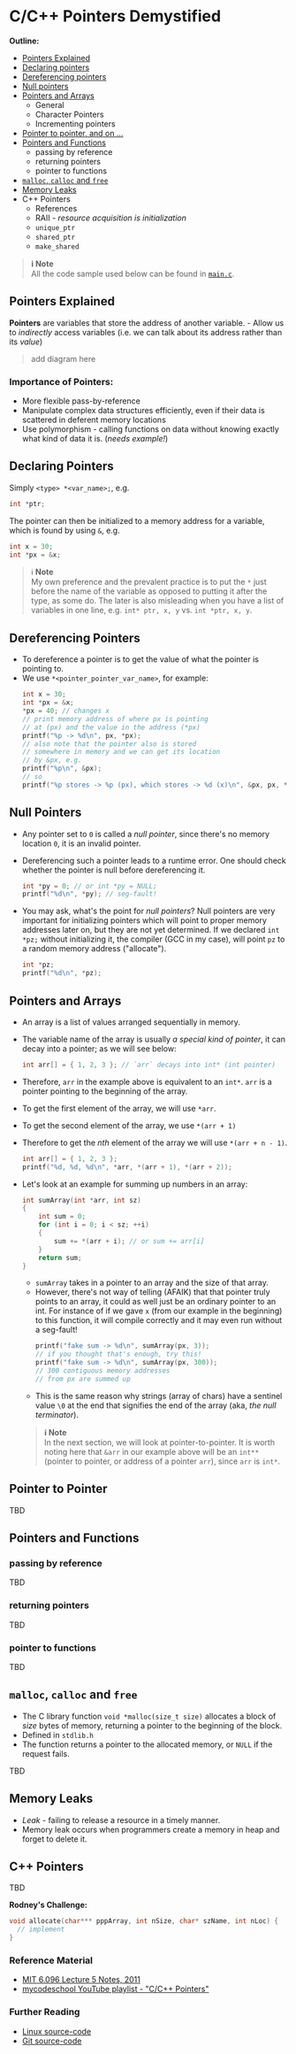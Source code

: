 # C/C++ Pointers Demystified

**Outline:**
- [Pointers Explained](#pointers-explained)
- [Declaring pointers](#declaring-pointers)
- [Dereferencing pointers](#dereferencing-pointers)
- [Null pointers](#null-pointers)
- [Pointers and Arrays](#pointers-and-arrays)
    - General
    - Character Pointers
    - Incrementing pointers
- [Pointer to pointer, and on ...](#pointer-to-pointer)
- [Pointers and Functions](#pointers-and-functions)
    - passing by reference
    - returning pointers
    - pointer to functions
- [`malloc`, `calloc` and `free`](#malloc-calloc-and-free)
- [Memory Leaks](#memory-leaks)
- C++ Pointers
    - References
    - RAII - _resource acquisition is initialization_
    - `unique_ptr`
    - `shared_ptr`
    - `make_shared`

> **ℹ Note** <br/>
> All the code sample used below can be found in [`main.c`](code-sample/main.c).

## Pointers Explained

**Pointers** are variables that store the address of another variable.
    - Allow us to _indirectly_ access variables (i.e. we can talk about its address rather than its _value_)

> add diagram here

### Importance of Pointers:

- More flexible pass-by-reference
- Manipulate complex data structures efficiently, even if their data is scattered in deferent memory locations
- Use polymorphism - calling functions on data without knowing exactly what kind of data it is. (_needs example!_)

## Declaring Pointers

Simply `<type> *<var_name>;`, e.g.

```c
int *ptr;
```
The pointer can then be initialized to a memory address for a variable, which is found by using `&`, e.g.

```c
int x = 30;
int *px = &x;
```

> ℹ **Note** <br/>
> My own preference and the prevalent practice is to put the `*` just before the name of the variable as opposed to putting it after the type, as some do. The later is also misleading when you have a list of variables in one line, e.g. `int* ptr, x, y` vs. `int *ptr, x, y`.

## Dereferencing Pointers

- To dereference a pointer is to get the value of what the pointer is pointing to.
- We use `*<pointer_pointer_var_name>`, for example:
    ```c
    int x = 30;
    int *px = &x;
    *px = 40; // changes x
    // print memory address of where px is pointing 
    // at (px) and the value in the address (*px)
    printf("%p -> %d\n", px, *px); 
    // also note that the pointer also is stored 
    // somewhere in memory and we can get its location 
    // by &px, e.g.
    printf("%p\n", &px);
    // so
    printf("%p stores -> %p (px), which stores -> %d (x)\n", &px, px, *px);
    ```

## Null Pointers

- Any pointer set to `0` is called a _null pointer_, since there's no memory location `0`, it is an invalid pointer.
- Dereferencing such a pointer leads to a runtime error. One should check whether the pointer is null before dereferencing it.

    ```c
    int *py = 0; // or int *py = NULL;
    printf("%d\n", *py); // seg-fault!
    ```
- You may ask, what's the point for _null pointers_? Null pointers are very important for initializing pointers which will point to proper memory addresses later on, but they are not yet determined. If we declared `int *pz;` without initializing it, the compiler (GCC in my case), will point `pz` to a random memory address ("allocate").
    ```c
    int *pz;
    printf("%d\n", *pz);
    ```

## Pointers and Arrays

- An array is a list of values arranged sequentially in memory.
- The variable name of the array is usually _a special kind of pointer_, it can decay into a pointer; as we will see below:

    ```c
    int arr[] = { 1, 2, 3 }; // `arr` decays into int* (int pointer)
    ```
- Therefore, `arr` in the example above is equivalent to an `int*`. `arr` is a pointer pointing to the beginning of the array.
- To get the first element of the array, we will use `*arr`.
- To get the second element of the array, we use `*(arr + 1)`
- Therefore to get the _nth_ element of the array we will use `*(arr + n - 1)`.

    ```c
    int arr[] = { 1, 2, 3 };
    printf("%d, %d, %d\n", *arr, *(arr + 1), *(arr + 2));
    ```
- Let's look at an example for summing up numbers in an array:
    ```c
    int sumArray(int *arr, int sz)
    {
        int sum = 0;
        for (int i = 0; i < sz; ++i)
        {
            sum += *(arr + i); // or sum += arr[i]
        }
        return sum;
    }
    ```
    - `sumArray` takes in a pointer to an array and the size of that array.
    - However, there's not way of telling (AFAIK) that that pointer truly points to an array, it could as well just be an ordinary pointer to an int. For instance of if we gave `x` (from our example in the beginning) to this function, it will compile correctly and it may even run without a seg-fault!
        ```c
        printf("fake sum -> %d\n", sumArray(px, 3));
        // if you thought that's enough, try this!
        printf("fake sum -> %d\n", sumArray(px, 300));
        // 300 contiguous memory addresses
        // from px are summed up
        ```
    - This is the same reason why strings (array of chars) have a sentinel value `\0` at the end that signifies the end of the array (aka, _the null terminator_).

    > **ℹ Note** <br/>
    > In the next section, we will look at pointer-to-pointer. It is worth noting here that `&arr` in our example above will be an `int**` (pointer to pointer, or address of a pointer `arr`), since `arr` is `int*`.

## Pointer to Pointer
TBD

## Pointers and Functions

### passing by reference
TBD

### returning pointers
TBD

### pointer to functions
TBD

## `malloc`, `calloc` and `free`

- The C library function `void *malloc(size_t size)` allocates a block of _size_ bytes of memory, returning a pointer to the beginning of the block.
- Defined in `stdlib.h`
- The function returns a pointer to the allocated memory, or `NULL` if the request fails.

TBD

## Memory Leaks
- _Leak_ - failing to release a resource in a timely manner.
- Memory leak occurs when programmers create a memory in heap and forget to delete it.

## C++ Pointers

TBD

**Rodney's Challenge:**

```c
void allocate(char*** pppArray, int nSize, char* szName, int nLoc) {
  // implement
}
```

### Reference Material

- [MIT 6.096 Lecture 5 Notes, 2011](https://ocw.mit.edu/courses/electrical-engineering-and-computer-science/6-096-introduction-to-c-january-iap-2011/lecture-notes/MIT6_096IAP11_lec05.pdf)
- [mycodeschool YouTube playlist - "C/C++ Pointers"](https://www.youtube.com/watch?v=h-HBipu_1P0&list=PL2_aWCzGMAwLZp6LMUKI3cc7pgGsasm2_&index=2&t=0s)

### Further Reading

- [Linux source-code](https://elixir.bootlin.com/linux/latest/source)
- [Git source-code](https://github.com/git/git)
